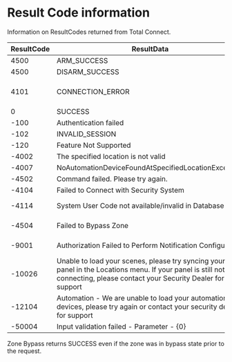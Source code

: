 # Result Code information

Information on ResultCodes returned from Total Connect.

ResultCode | ResultData | Notes
------------ | - | - 
4500 | ARM_SUCCESS |
4500 | DISARM_SUCCESS | 
4101 | CONNECTION_ERROR | We are unable to connect to the security panel. Please try again later or contact support
0 | SUCCESS | 
-100 | Authentication failed
-102 | INVALID_SESSION |  
-120 | Feature Not Supported | When calling get_zone_details()
-4002 | The specified location is not valid |
-4007 | NoAutomationDeviceFoundAtSpecifiedLocationException |
-4502 | Command failed. Please try again. | Trying to arm system with zone faulted. 
-4104 | Failed to Connect with Security System | 
-4114 | System User Code not available/invalid in Database | https://github.com/craigjmidwinter/total-connect-client/issues/36
-4504 | Failed to Bypass Zone | Happens when requesting to bypass a non-existent zone.
-9001 | Authorization Failed to Perform Notification Configuration | Received when trying getAllSensorsMaskStatus
-10026 | Unable to load your scenes, please try syncing your panel in the Locations menu.  If your panel is still not connecting, please contact your Security Dealer for support | 
-12104 | Automation - We are unable to load your automation devices, please try again or contact your security dealer for support | GetAutomationDeviceStatus with location module flag Automation = 0
-50004 | Input validation failed - Parameter - {0} | Bad username and password provided

Zone Bypass returns SUCCESS even if the zone was in bypass state prior to the request.
